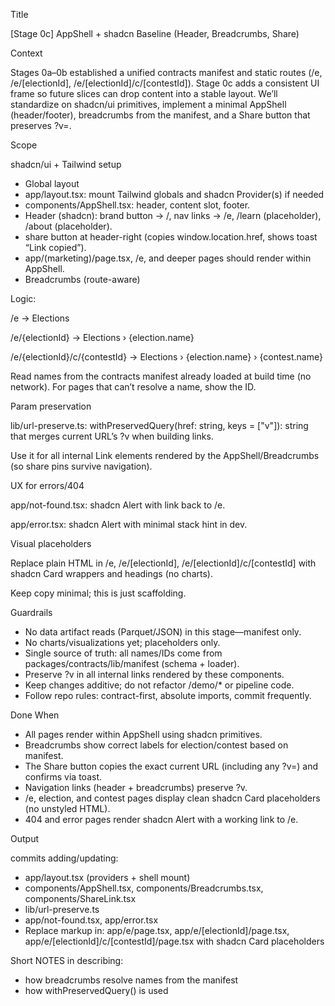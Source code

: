Title

[Stage 0c] AppShell + shadcn Baseline (Header, Breadcrumbs, Share)

Context

Stages 0a–0b established a unified contracts manifest and static routes (/e, /e/[electionId], /e/[electionId]/c/[contestId]). Stage 0c adds a consistent UI frame so future slices can drop content into a stable layout. We’ll standardize on shadcn/ui primitives, implement a minimal AppShell (header/footer), breadcrumbs from the manifest, and a Share button that preserves ?v=<buildId>.

Scope

shadcn/ui + Tailwind setup


- Global layout
- app/layout.tsx: mount Tailwind globals and shadcn Provider(s) if needed
- components/AppShell.tsx: header, content slot, footer.
- Header (shadcn): brand button → /, nav links → /e, /learn (placeholder), /about (placeholder).
- share button at header-right (copies window.location.href, shows toast “Link copied”).
- app/(marketing)/page.tsx, /e, and deeper pages should render within AppShell.
- Breadcrumbs (route-aware)

Logic:

/e → Elections

/e/{electionId} → Elections › {election.name}

/e/{electionId}/c/{contestId} → Elections › {election.name} › {contest.name}

Read names from the contracts manifest already loaded at build time (no network). For pages that can’t resolve a name, show the ID.

Param preservation

lib/url-preserve.ts: withPreservedQuery(href: string, keys = ["v"]): string that merges current URL’s ?v when building links.

Use it for all internal Link elements rendered by the AppShell/Breadcrumbs (so share pins survive navigation).

UX for errors/404

app/not-found.tsx: shadcn Alert with link back to /e.

app/error.tsx: shadcn Alert with minimal stack hint in dev.

Visual placeholders

Replace plain HTML in /e, /e/[electionId], /e/[electionId]/c/[contestId] with shadcn Card wrappers and headings (no charts).

Keep copy minimal; this is just scaffolding.

Guardrails

- No data artifact reads (Parquet/JSON) in this stage—manifest only.
- No charts/visualizations yet; placeholders only.
- Single source of truth: all names/IDs come from packages/contracts/lib/manifest (schema + loader).
- Preserve ?v in all internal links rendered by these components.
- Keep changes additive; do not refactor /demo/* or pipeline code.
- Follow repo rules: contract-first, absolute imports, commit frequently.

Done When

- All pages render within AppShell using shadcn primitives.
- Breadcrumbs show correct labels for election/contest based on manifest.
- The Share button copies the exact current URL (including any ?v=) and confirms via toast.
- Navigation links (header + breadcrumbs) preserve ?v.
- /e, election, and contest pages display clean shadcn Card placeholders (no unstyled HTML).
- 404 and error pages render shadcn Alert with a working link to /e.

Output

commits adding/updating:
- app/layout.tsx (providers + shell mount)
- components/AppShell.tsx, components/Breadcrumbs.tsx, components/ShareLink.tsx
- lib/url-preserve.ts
- app/not-found.tsx, app/error.tsx
- Replace markup in: app/e/page.tsx, app/e/[electionId]/page.tsx, app/e/[electionId]/c/[contestId]/page.tsx with shadcn Card placeholders

Short NOTES in describing:
- how breadcrumbs resolve names from the manifest
- how withPreservedQuery() is used
